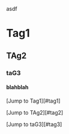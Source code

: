 asdf

# Tag1

## TAg2

### taG3

#### <a name="TAG233"></a> blahblah

[Jump to Tag1][#tag1]

[Jump to TAg2][#tag2]

[Jump to taG3][#tag3]
